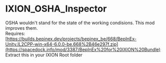 # IXION_OSHA_Inspector
OSHA wouldn't stand for the state of the working condisions. This mod improves them.<BR>
Requires: <BR>
[https://builds.bepinex.dev/projects/bepinex_be/668/BepInEx-Unity.IL2CPP-win-x64-6.0.0-be.668%2B46e297f.zip](https://spacedock.info/mod/3387/BepInEx%20for%20IXION%20Bundle)<BR>
Extract this in your IXION Root folder
